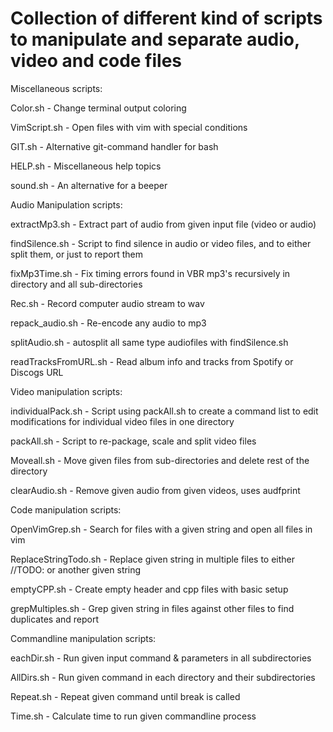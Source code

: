 # Collection of different kind of scripts to manipulate and separate audio, video and code files

Miscellaneous scripts:

Color.sh                - Change terminal output coloring

VimScript.sh            - Open files with vim with special conditions

GIT.sh                  - Alternative git-command handler for bash

HELP.sh                 - Miscellaneous help topics

sound.sh                - An alternative for a beeper


Audio Manipulation scripts:

extractMp3.sh           - Extract part of audio from given input file (video or audio)

findSilence.sh          - Script to find silence in audio or video files, and to either split them, or just to report them

fixMp3Time.sh           - Fix timing errors found in VBR mp3's recursively in directory and all sub-directories

Rec.sh                  - Record computer audio stream to wav

repack_audio.sh         - Re-encode any audio to mp3

splitAudio.sh           - autosplit all same type audiofiles with findSilence.sh

readTracksFromURL.sh    - Read album info and tracks from Spotify or Discogs URL


Video manipulation scripts:

individualPack.sh       - Script using packAll.sh to create a command list to edit modifications for individual video files in one directory

packAll.sh              - Script to re-package, scale and split video files

Moveall.sh              - Move given files from sub-directories and delete rest of the directory

clearAudio.sh           - Remove given audio from given videos, uses audfprint


Code manipulation scripts:

OpenVimGrep.sh          - Search for files with a given string and open all files in vim

ReplaceStringTodo.sh    - Replace given string in multiple files to either //TODO: or another given string

emptyCPP.sh             - Create empty header and cpp files with basic setup

grepMultiples.sh        - Grep given string in files against other files to find duplicates and report


Commandline manipulation scripts:

eachDir.sh              - Run given input command & parameters in all subdirectories

AllDirs.sh              - Run given command in each directory and their subdirectories

Repeat.sh               - Repeat given command until break is called

Time.sh                 - Calculate time to run given commandline process
